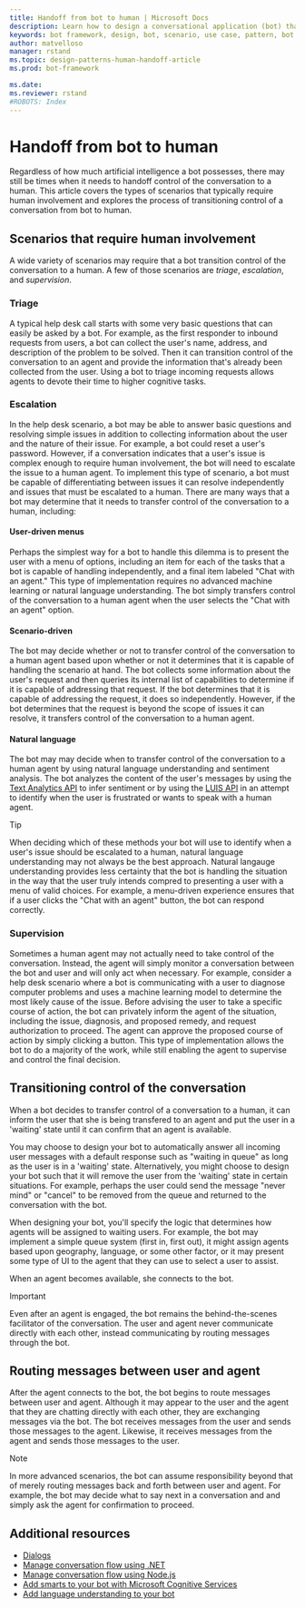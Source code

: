 ```yaml
---
title: Handoff from bot to human | Microsoft Docs
description: Learn how to design a conversational application (bot) that requires handoff from bot to human.
keywords: bot framework, design, bot, scenario, use case, pattern, bot to human, handoff, transition to human
author: matvelloso
manager: rstand
ms.topic: design-patterns-human-handoff-article
ms.prod: bot-framework

ms.date: 
ms.reviewer: rstand
#ROBOTS: Index
---
```

# Handoff from bot to human

Regardless of how much artificial intelligence a bot possesses, there may still be times when it needs to 
handoff control of the conversation to a human. 
This article covers the types of scenarios that typically require human involvement 
and explores the process of transitioning control of a conversation from bot to human. 

## Scenarios that require human involvement

A wide variety of scenarios may require that a bot transition control of the conversation to a human. 
A few of those scenarios are *triage*, *escalation*, and *supervision*. 

### Triage

A typical help desk call starts with some very basic questions that can easily be asked by a bot. 
For example, as the first responder to inbound requests from users, a bot can 
collect the user's name, address, and description of the problem to be solved. 
Then it can transition control of the conversation to an agent and provide the information that's already been collected from the user. 
Using a bot to triage incoming requests allows agents to devote their time to higher cognitive tasks.

### Escalation

In the help desk scenario, a bot may be able to answer basic questions and resolving simple issues in addition to collecting information about the user and the nature 
of their issue. 
For example, a bot could reset a user's password. 
However, if a conversation indicates that a user's issue is complex enough to require human involvement, 
the bot will need to escalate the issue to a human agent. 
To implement this type of scenario, a bot must be capable of differentiating between issues it can resolve independently 
and issues that must be escalated to a human. 
There are many ways that a bot may determine that it needs to transfer control of the conversation to a human, 
including: 

#### User-driven menus
Perhaps the simplest way for a bot to handle this dilemma is to present the user with a menu of options, 
including an item for each of the tasks that a bot is capable of handling independently, and 
a final item labeled "Chat with an agent." This type of implementation requires no advanced machine learning or 
natural language understanding. The bot simply transfers control of the conversation to a human agent when 
the user selects the "Chat with an agent" option. 

#### Scenario-driven
The bot may decide whether or not to transfer control of the conversation to a human agent based upon whether 
or not it determines that it is capable of handling the scenario at hand. 
The bot collects some information about the user's request and then 
queries its internal list of capabilities to determine if it is capable of addressing that request. 
If the bot determines that it is capable of addressing the request, it does so independently. 
However, if the bot determines that the request is beyond the scope of issues it can resolve, 
it transfers control of the conversation to a human agent.

#### Natural language
The bot may may decide when to transfer control of the conversation to a human agent by using 
natural language understanding and sentiment analysis. 
The bot analyzes the content of the user's messages 
by using the <a href="https://www.microsoft.com/cognitive-services/en-us/text-analytics-api" target="blank">Text Analytics API</a> 
to infer sentiment 
or by using the <a href="https://www.luis.ai" target="_blank">LUIS API</a> 
in an attempt to identify when the user is frustrated or wants to speak with a human agent. 

> [!TIP]
> When deciding which of these methods your bot will use to 
> identify when a user's issue should be escalated to a human, 
> natural language understanding may not always be the best approach.
> Natural langauge understanding provides less certainty that the bot is handling the situation in the way that the user truly intends compred to presenting a user with a menu of valid choices. For example, a menu-driven experience ensures that if a user clicks the "Chat with an agent" button, the bot can respond correctly. 

### Supervision

Sometimes a human agent may not actually need to take control of the conversation. Instead, the agent will simply monitor a conversation between the bot and user and will only act when necessary. 
For example, consider a help desk scenario where a bot is communicating with a user to diagnose computer problems 
and uses a machine learning model to determine the most likely cause of the issue. 
Before advising the user to take a specific course of action, the bot can privately 
inform the agent of the situation, including the issue, diagnosis, and proposed remedy, and request 
authorization to proceed. The agent can approve the proposed course of action by simply clicking a button. 
This type of implementation allows the bot to do a majority of the work, while 
still enabling the agent to supervise and control the final decision. 

## Transitioning control of the conversation 

When a bot decides to transfer control of a conversation to a human, 
it can inform the user that she is being transfered to an agent 
and put the user in a 'waiting' state until it can confirm that an agent is available. 

You may choose to design your bot to automatically answer all incoming user messages with a default response such as "waiting in queue" 
as long as the user is in a 'waiting' state. 
Alternatively, you might choose to design your bot such that it will remove the user from the 'waiting' state 
in certain situations. For example, perhaps the user could send the message "never mind" or "cancel" to be removed from the 
queue and returned to the conversation with the bot. 

When designing your bot, you'll specify the logic that determines how agents will be assigned to waiting users. 
For example, the bot may implement a simple queue system (first in, first out), 
it might assign agents based upon geography, language, or some other factor, 
or it may present some type of UI to the agent that they can use to select a user to assist. 

When an agent becomes available, she connects to the bot. 

> [!IMPORTANT]
> Even after an agent is engaged, the bot remains the behind-the-scenes facilitator of the conversation. 
> The user and agent never communicate directly with each other, instead communicating by routing messages through the bot. 

## Routing messages between user and agent

After the agent connects to the bot, the bot begins to route messages between user and agent. 
Although it may appear to the user and the agent that they are chatting directly with each other, 
they are exchanging messages via the bot. 
The bot receives messages from the user and sends those messages to the agent. 
Likewise, it receives messages from the agent and sends those messages to the user. 

> [!NOTE]
> In more advanced scenarios, the bot can assume responsibility beyond that of merely routing messages 
> back and forth between user and agent. 
> For example, the bot may decide what to say next in a conversation and and simply ask the agent 
> for confirmation to proceed.

## Additional resources

- [Dialogs](~/dotnet/dialogs.md)
- [Manage conversation flow using .NET](~/dotnet/manage-conversation-flow.md)
- [Manage conversation flow using Node.js](~/nodejs/manage-conversation-flow.md)
- [Add smarts to your bot with Microsoft Cognitive Services](~/intelligent-bots.md)
- [Add language understanding to your bot](~/bot-framework-intelligence-language.md)

<!-- 
This article discussed the types of scenarios that typically require human involvement, 
and explored the process of transitioning control of a conversation from bot to human.

To see sample code for bots that implement this handoff, review the following resources: 

> [!NOTE]
> To do: Add links to the C# and Node.js code samples that Mat refers to.-->